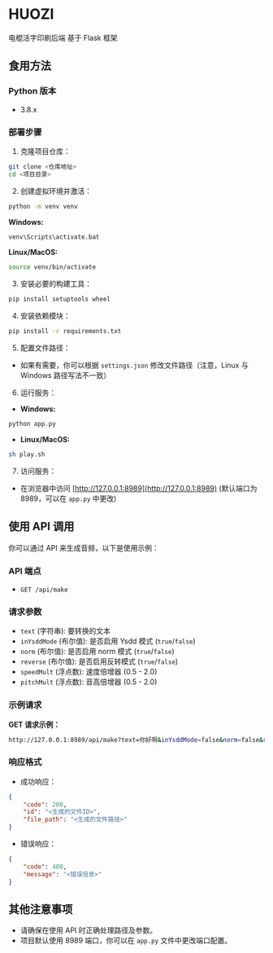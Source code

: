 
# HUOZI
电棍活字印刷后端
基于 Flask 框架
## 食用方法
### Python 版本
- 3.8.x
### 部署步骤
1. 克隆项目仓库：
```bash
git clone <仓库地址>
cd <项目目录>
```
2. 创建虚拟环境并激活：
```bash
python -m venv venv
```
**Windows:**
```cmd
venv\Scripts\activate.bat
```
**Linux/MacOS:**
```bash
source venv/bin/activate
```
3. 安装必要的构建工具：
```bash
pip install setuptools wheel
```
4. 安装依赖模块：
```bash
pip install -r requirements.txt
```
5. 配置文件路径：
- 如果有需要，你可以根据 `settings.json` 修改文件路径（注意，Linux 与 Windows 路径写法不一致）
6. 运行服务：
- **Windows:**
```cmd
python app.py
```
- **Linux/MacOS:**
```bash
sh play.sh
```
7. 访问服务：
- 在浏览器中访问 [http://127.0.0.1:8989](http://127.0.0.1:8989) (默认端口为 8989，可以在 `app.py` 中更改)
## 使用 API 调用
你可以通过 API 来生成音频，以下是使用示例：
### API 端点
- `GET /api/make`
### 请求参数
- `text` (字符串): 要转换的文本
- `inYsddMode` (布尔值): 是否启用 Ysdd 模式 (`true`/`false`)
- `norm` (布尔值): 是否启用 norm 模式 (`true`/`false`)
- `reverse` (布尔值): 是否启用反转模式 (`true`/`false`)
- `speedMult` (浮点数): 速度倍增器 (0.5 - 2.0)
- `pitchMult` (浮点数): 音高倍增器 (0.5 - 2.0)
### 示例请求
**GET 请求示例：**
```bash
http://127.0.0.1:8989/api/make?text=你好啊&inYsddMode=false&norm=false&reverse=false&speedMult=1.0&pitchMult=1.0"
```
### 响应格式
- 成功响应：
```json
{
    "code": 200,
    "id": "<生成的文件ID>",
    "file_path": "<生成的文件路径>"
}
```
- 错误响应：
```json
{
    "code": 400,
    "message": "<错误信息>"
}
```
## 其他注意事项
- 请确保在使用 API 时正确处理路径及参数。
- 项目默认使用 8989 端口，你可以在 `app.py` 文件中更改端口配置。